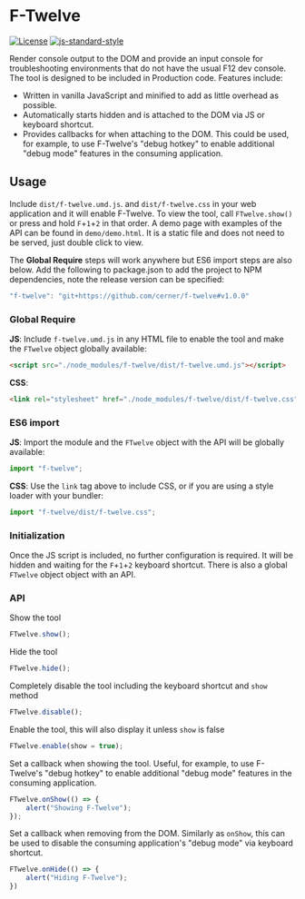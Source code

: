 # F-Twelve
[![License](https://img.shields.io/badge/License-Apache%202.0-blue.svg)](https://opensource.org/licenses/Apache-2.0)
[![js-standard-style](https://img.shields.io/badge/code%20style-standard-brightgreen.svg)](http://standardjs.com)

Render console output to the DOM and provide an input console for troubleshooting environments that do not have the usual F12 dev console. The tool is designed to be included in Production code. Features include: 

 - Written in vanilla JavaScript and minified to add as little overhead as possible.
 - Automatically starts hidden and is attached to the DOM via JS or keyboard shortcut.
 - Provides callbacks for when attaching to the DOM. This could be used, for example, to use F-Twelve's "debug hotkey" to enable additional "debug mode" features in the consuming application. 

## Usage

Include `dist/f-twelve.umd.js`. and `dist/f-twelve.css` in your web application and it will enable F-Twelve. To view the tool, call `FTwelve.show()` or press and hold `F`+`1`+`2` in that order. A demo page with examples of the API can be found in `demo/demo.html`. It is a static file and does not need to be served, just double click to view. 

The **Global Require** steps will work anywhere but ES6 import steps are also below. Add the following to package.json to add the project to NPM dependencies, note the release version can be specified: 

```js
"f-twelve": "git+https://github.com/cerner/f-twelve#v1.0.0"
```

### Global Require
**JS**: Include `f-twelve.umd.js` in any HTML file to enable the tool and make the `FTwelve` object globally available:
```html
<script src="./node_modules/f-twelve/dist/f-twelve.umd.js"></script>
```

**CSS**: 
```html
<link rel="stylesheet" href="./node_modules/f-twelve/dist/f-twelve.css"/>
```


### ES6 import
**JS**: Import the module and the `FTwelve` object with the API will be globally available: 
```js 
import "f-twelve";
```

**CSS**: Use the `link` tag above to include CSS, or if you are using a style loader with your bundler: 
```js
import "f-twelve/dist/f-twelve.css";
```

### Initialization
Once the JS script is included, no further configuration is required. It will be hidden and waiting for the `F`+`1`+`2` keyboard shortcut. There is also a global `FTwelve` object object with an API.  

### API 
Show the tool
```js
FTwelve.show();
```

Hide the tool
```js
FTwelve.hide();
```

Completely disable the tool including the keyboard shortcut and `show` method
```js
FTwelve.disable();
```

Enable the tool, this will also display it unless `show` is false
```js
FTwelve.enable(show = true);
```

Set a callback when showing the tool. Useful, for example, to use F-Twelve's "debug hotkey" to enable additional "debug mode" features in the consuming application. 
```js
FTwelve.onShow(() => {
    alert("Showing F-Twelve");
});
```

Set a callback when removing from the DOM. Similarly as `onShow`, this can be used to disable the consuming application's "debug mode" via keyboard shortcut. 
```js
FTwelve.onHide(() => {
    alert("Hiding F-Twelve");
})
```

